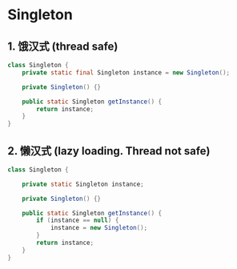 # Singleton

## 1. 饿汉式 (thread safe)

```java
class Singleton {
    private static final Singleton instance = new Singleton();

    private Singleton() {}

    public static Singleton getInstance() {
        return instance;
    }
}
```

## 2. 懒汉式 (lazy loading. Thread not safe)

```java
class Singleton {

    private static Singleton instance;

    private Singleton() {}

    public static Singleton getInstance() {
        if (instance == null) {
            instance = new Singleton();
        }
        return instance;
    }
}
```
